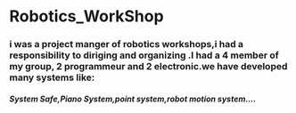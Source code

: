 # Robotics_WorkShop
### i was a project manger of robotics workshops,i had a responsibility to diriging and organizing .I had a 4 member of my group, 2 programmeur and 2 electronic.we have developed many systems like: 
##### System Safe,Piano System,point system,robot motion system....
